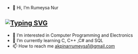 - 👋 Hi, I’m Rumeysa Nur

## [![Typing SVG](https://readme-typing-svg.herokuapp.com?color=8000FF&width=750&lines=I'm+a+Computer+Programmer+and+Backend+Developer💻)](https://git.io/typing-svg)

- 👀 I’m interested in Computer Programming and Electronics
- 🌱 I’m currently learning C, C++ ,C# and SQL
- 📫 How to reach me akpinarrumeysa1@gmail.com

<!---
rakpinar/rakpinar is a ✨ special ✨ repository because its `README.md` (this file) appears on your GitHub profile.
You can click the Preview link to take a look at your changes.
--->
